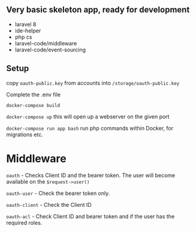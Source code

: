 ## Very basic skeleton app, ready for development

- laravel 8
- ide-helper
- php cs
- laravel-code/middleware
- laravel-code/event-sourcing


## Setup

copy ```oauth-public.key``` from accounts into ```/storage/oauth-public.key```

Complete the .env file

``docker-compose build``

``docker-compose up`` this will open up a webserver on the given port

``docker-compose run app bash`` run php commands within Docker, for migrations etc.



# Middleware

```oauth``` - Checks Client ID and the bearer token. The user will become available on the ```$request->user()```

``oauth-user`` - Check the bearer token only. 

``oauth-client`` - Check the Client ID

``oauth-acl`` - Check Client ID and bearer token and if the user has the required roles. 
